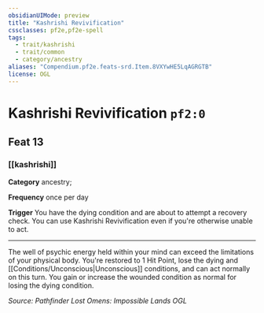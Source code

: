 ```yaml
---
obsidianUIMode: preview
title: "Kashrishi Revivification"
cssclasses: pf2e,pf2e-spell
tags:
  - trait/kashrishi
  - trait/common
  - category/ancestry
aliases: "Compendium.pf2e.feats-srd.Item.8VXYwHE5LqAGRGTB"
license: OGL
---
```

# Kashrishi Revivification `pf2:0`
## Feat 13
### [[kashrishi]]

**Category** ancestry; 




**Frequency** once per day

**Trigger** You have the dying condition and are about to attempt a recovery check. You can use Kashrishi Revivification even if you're otherwise unable to act.

* * *

The well of psychic energy held within your mind can exceed the limitations of your physical body. You're restored to 1 Hit Point, lose the dying and [[Conditions/Unconscious|Unconscious]] conditions, and can act normally on this turn. You gain or increase the wounded condition as normal for losing the dying condition.

*Source: Pathfinder Lost Omens: Impossible Lands*
*OGL*